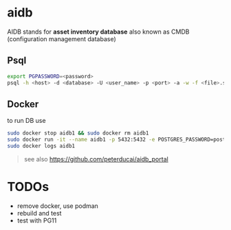# aidb
AIDB stands for **asset inventory database** also known as CMDB (configuration management database)

## Psql

```bash
export PGPASSWORD=<password>
psql -h <host> -d <database> -U <user_name> -p <port> -a -w -f <file>.sql
```

## Docker

to run DB use 

```bash
sudo docker stop aidb1 && sudo docker rm aidb1
sudo docker run -it --name aidb1 -p 5432:5432 -e POSTGRES_PASSWORD=post123. -d peterducai/aidb:latest
sudo docker logs aidb1
```


> see also https://github.com/peterducai/aidb_portal


# TODOs

* remove docker, use podman
* rebuild and test
* test with PG11